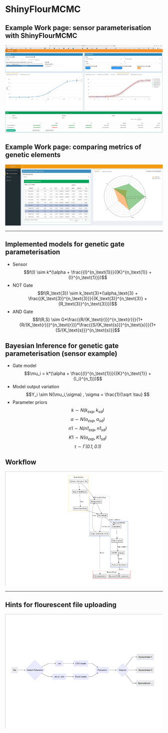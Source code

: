 # ShinyFlourMCMC

## Example Work page: sensor parameterisation with ShinyFlourMCMC
![example work page](https://github.com/lynceuslq/ShinyFlourMCMC/blob/main/www/exampleworkpage.png)

## Example Work page: comparing metrics of genetic elements
![Compare radar](https://github.com/lynceuslq/ShinyFlourMCMC/blob/main/www/radar_compare.png)

****

## Implemented models for genetic gate parameterisation

-   Sensor
    $$f(I) \sim k*(\alpha + \frac{{I}^{n_\text{1}}}{{K}^{n_\text{1}} + {I}^{n_\text{1}}})$$
-   NOT Gate
    $$f(R_\text{3}) \sim k_\text{3}*(\alpha_\text{3} + \frac{{K_\text{3}}^{n_\text{3}}}{{K_\text{3}}^{n_\text{3}} + {R_\text{3}}^{n_\text{3}}})$$
-   AND Gate
    $$f(R,S) \sim G*\frac{{R/{K_\text{r}}}^{n_\text{r}}}{1+{R/{K_\text{r}}}^{n_\text{r}}}*\frac{{S/{K_\text{s}}}^{n_\text{s}}}{1+{S/{K_\text{s}}}^{n_\text{s}}}$$

## Bayesian Inference for genetic gate parameterisation (sensor example)
-   Gate model $$\mu_i = k*(\alpha + \frac{{I}^{n_\text{1}}}{{K}^{n_\text{1}} + {I_i}^{n_1}})$$
-   Model output variation $$Y_i \sim N(\mu_i,\sigma) , \sigma = \frac{1}{\sqrt \tau} $$
-   Parameter priors  
    $$k \sim \mathit{N(k_{exp}, k_{sd})}$$
    $$\alpha \sim \mathit{N(\alpha_{exp}, \alpha_{sd})}$$
    $$n1 \sim \mathit{N(n1_{exp}, n1_{sd})}$$
    $$K1 \sim \mathit{N(\alpha_{exp}, K1_{sd})}$$
    $$\tau \sim \mathit{\Gamma (0.1,0.1)}$$

## Workflow
![Workflow for sensor parameterisation](https://github.com/lynceuslq/ShinyFlourMCMC/blob/main/www/MCMC_workflow_single%20input.png)

****
## Hints for flourescent file uploading
![File input](https://github.com/lynceuslq/ShinyFlourMCMC/blob/main/www/fileinput.png)
